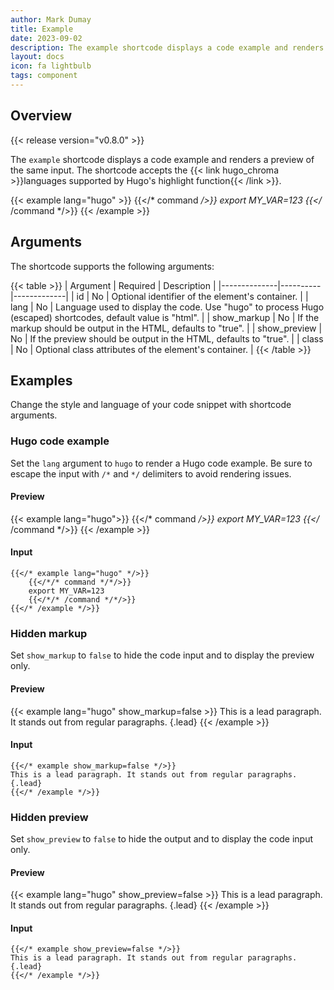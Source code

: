```yaml
---
author: Mark Dumay
title: Example
date: 2023-09-02
description: The example shortcode displays a code example and renders a preview of the same input.
layout: docs
icon: fa lightbulb
tags: component
---
```


## Overview

{{< release version="v0.8.0" >}}

The `example` shortcode displays a code example and renders a preview of the same input. The shortcode accepts the {{< link hugo_chroma >}}languages supported by Hugo's highlight function{{< /link >}}.

<!-- markdownlint-disable MD037 -->
{{< example lang="hugo" >}}
{{</* command */>}}
export MY_VAR=123
{{</* /command */>}}
{{< /example >}}
<!-- markdownlint-enable MD037 -->

## Arguments

The shortcode supports the following arguments:

{{< table >}}
| Argument     | Required | Description |
|--------------|----------|-------------|
| id           | No | Optional identifier of the element's container. |
| lang         | No | Language used to display the code. Use "hugo" to process Hugo (escaped) shortcodes, default value is "html". |
| show_markup  | No | If the markup should be output in the HTML, defaults to "true". |
| show_preview | No | If the preview should be output in the HTML, defaults to "true". |
| class        | No | Optional class attributes of the element's container. |
{{< /table >}}

## Examples

Change the style and language of your code snippet with shortcode arguments.

### Hugo code example

Set the `lang` argument to `hugo` to render a Hugo code example. Be sure to escape the input with `/*` and `*/` delimiters to avoid rendering issues.

#### Preview

<!-- markdownlint-disable MD037 -->
{{< example lang="hugo">}}
{{</* command */>}}
export MY_VAR=123
{{</* /command */>}}
{{< /example >}}
<!-- markdownlint-enable MD037 -->

#### Input

```go-html-template
{{</* example lang="hugo" */>}}
    {{</*/* command */*/>}}
    export MY_VAR=123
    {{</*/* /command */*/>}}
{{</* /example */>}}
```

### Hidden markup

Set `show_markup` to `false` to hide the code input and to display the preview only.

#### Preview

{{< example lang="hugo" show_markup=false >}}
This is a lead paragraph. It stands out from regular paragraphs.
{.lead}
{{< /example >}}

#### Input

```go-html-template
{{</* example show_markup=false */>}}
This is a lead paragraph. It stands out from regular paragraphs.
{.lead}
{{</* /example */>}}
```

### Hidden preview

Set `show_preview` to `false` to hide the output and to display the code input only.

#### Preview

{{< example lang="hugo" show_preview=false >}}
This is a lead paragraph. It stands out from regular paragraphs.
{.lead}
{{< /example >}}

#### Input

```go-html-template
{{</* example show_preview=false */>}}
This is a lead paragraph. It stands out from regular paragraphs.
{.lead}
{{</* /example */>}}
```
